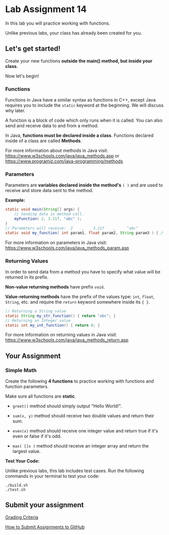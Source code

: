 # Lab Assignment 14

In this lab you will practice working with functions.

Unlike previous labs, your class has already been created for you. 

## Let's get started!

Create your new functions **outside the main() method, but inside your class**.

Now let's begin!

### Functions

Functions in Java have a similar syntax as functions in C++, except Java requires you to include the `static` keyword at the beginning. We will discuss why later.

A function is a block of code which only runs when it is called. You can also send and receive data to and from a method.

In Java, **functions must be declared inside a class**. Functions declared inside of a class are called **Methods**.

For more information about methods in Java visit: https://www.w3schools.com/java/java_methods.asp or https://www.programiz.com/java-programming/methods

### Parameters

Parameters are **variables declared inside the method's** `( )` and are used to receive and store data sent to the method.

**Example:**

```java
static void main(String[] args) {
	// Sending data in method call.
	myFunction( 2, 3.21f, "abc" );
}
// Parameters will receive:  2    ,    3.21f    ,     "abc"
static void my_function( int param1, float param2, String param3 ) { /**/ }
```

For more information on parameters in Java visit: https://www.w3schools.com/java/java_methods_param.asp

### Returning Values

In order to send data from a method you have to specify what value will be returned in its prefix. 

**Non-value returning methods** have prefix `void`. 

**Value-returning methods** have the prefix of the values type: `int`, `float`, `String`, etc. and require the `return` keyword somewhere inside its `{ }`. 

```java
// Returning a String value
static String my_str_function() { return "abc"; }
// Returning an Integer value
static int my_int_function() { return 0; }
```

For more information on returning values in Java visit: https://www.w3schools.com/java/java_methods_return.asp

## Your Assignment

### Simple Math

Create the following **4 functions** to practice working with functions and function parameters.

Make sure all functions are **static**.

- `greet()` method should simply output "Hello World!".

- `sum(x, y)` method should receive two double values and return their sum.

- `even(x)` method should receive one integer value and return true if it's even or false if it's odd.

- `max( []x )` method should receive an integer array and return the largest value.

**Test Your Code:**

Unlike previous labs, this lab includes test cases. Run the following commands in your terminal to test your code:

```
./build.sh
./test.sh
```

## Submit your assignment

[Grading Criteria](https://joselitoguardado.dev/3326/labs/Lab_13.pdf)

[How to Submit Assignments to GitHub](https://joselitoguardado.dev/3326/How_to_Submit_Assignments_to_GitHub.pdf)
